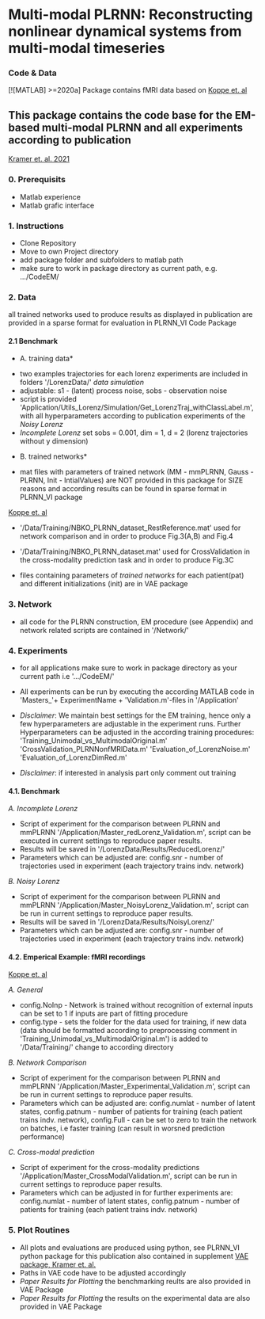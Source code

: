 # Multi-modal PLRNN: Reconstructing nonlinear dynamical systems from multi-modal timeseries

### Code & Data
[![MATLAB]  >=2020a]
Package contains fMRI data based on [Koppe et. al](https://pubmed.ncbi.nlm.nih.gov/25019681/) 

## This package contains the code base for the EM-based multi-modal PLRNN and all experiments according to publication
[Kramer et. al. 2021](https://arxiv.org/abs/2111.02922)



### 0. Prerequisits

- Matlab experience
- Matlab grafic interface 


### 1. Instructions

- Clone Repository
- Move to own Project directory
- add package folder and subfolders to matlab path 
- make sure to work in package directory as current path, e.g. .../CodeEM/


### 2. Data

all trained networks used to produce results as displayed in publication are provided in a sparse format for evaluation in PLRNN_VI Code Package


#### 2.1 Benchmark
* A. training data* 
- two examples trajectories for each lorenz experiments are included in folders '/LorenzData/'
*data simulation*
- adjustable: s1 - (latent) process noise, sobs - observation noise 
- script is provided 'Application/Utils_Lorenz/Simulation/Get_LorenzTraj_withClassLabel.m', with all hyperparameters according to publication experiments of the *Noisy Lorenz*
- *Incomplete Lorenz* set sobs = 0.001, dim = 1, d = 2 (lorenz trajectories without y dimension)


* B. trained networks* 
- mat files with parameters of trained network (MM - mmPLRNN, Gauss - PLRNN, Init - IntialValues) are NOT provided in this package for SIZE reasons and according results can be found in sparse format in PLRNN_VI package

[Koppe et. al](https://pubmed.ncbi.nlm.nih.gov/25019681/)
- '/Data/Training/NBKO_PLRNN_dataset_RestReference.mat' used for network comparison and in order to produce Fig.3(A,B) and Fig.4
- '/Data/Training/NBKO_PLRNN_dataset.mat' used for CrossValidation in the cross-modality prediction task and in order to produce Fig.3C

- files containing parameters of *trained networks* for each patient(pat) and different initializations (init) are in VAE package

### 3. Network
- all code for the PLRNN construction, EM procedure (see Appendix) and network related scripts are contained in '/Network/'



### 4. Experiments
- for all applications make sure to work in package directory as your current path i.e '.../CodeEM/'
- All experiments can be run by executing the according MATLAB code in 'Masters_'+ ExperimentName + 'Validation.m'-files in '/Application'
- *Disclaimer*: We maintain best settings for the EM training, hence only a few hyperparameters are adjustable in the experiment runs. Further Hyperparameters can be adjusted in the according training procedures:
'Training_Unimodal_vs_MultimodalOriginal.m'
'CrossValidation_PLRNNonfMRIData.m'
'Evaluation_of_LorenzNoise.m'
'Evaluation_of_LorenzDimRed.m'

- *Disclaimer*: if interested in analysis part only comment out training

#### 4.1. Benchmark
*A. Incomplete Lorenz*
- Script of experiment for the comparison between PLRNN and mmPLRNN '/Application/Master_redLorenz_Validation.m', script can be executed in current settings to reproduce paper results. 
- Results will be saved in '/LorenzData/Results/ReducedLorenz/'
- Parameters which can be adjusted are: config.snr - number of trajectories used in experiment (each trajectory trains indv. network) 

*B. Noisy Lorenz*
- Script of experiment for the comparison between PLRNN and mmPLRNN '/Application/Master_NoisyLorenz_Validation.m', script can be run in current settings to reproduce paper results. 
- Results will be saved in '/LorenzData/Results/NoisyLorenz/'
- Parameters which can be adjusted are: config.snr - number of trajectories used in experiment (each trajectory trains indv. network)  


#### 4.2. Emperical Example: fMRI recordings
[Koppe et. al](https://pubmed.ncbi.nlm.nih.gov/25019681/)

*A. General*
- config.NoInp - Network is trained without recognition of external inputs can be set to 1 if inputs are part of fitting procedure
- config.type - sets the folder for the data used for training, if new data (data should be formatted according to preprocessing comment in 'Training_Unimodal_vs_MultimodalOriginal.m') is added to '/Data/Training/' change to according directory


*B. Network Comparison*
- Script of experiment for the comparison between PLRNN and mmPLRNN '/Application/Master_Experimental_Validation.m', script can be run in current settings to reproduce paper results. 
- Parameters which can be adjusted are: config.numlat - number of latent states, config.patnum - number of patients for training (each patient trains indv. network), config.Full - can be set to zero to train the network on batches, i.e faster training (can result in worsned prediction performance)

*C. Cross-modal prediction*
- Script of experiment for the cross-modality predictions '/Application/Master_CrossModalValidation.m', script can be run in current settings to reproduce paper results. 
- Parameters which can be adjusted in for further experiments are: config.numlat - number of latent states, config.patnum - number of patients for training (each patient trains indv. network)

### 5. Plot Routines

- All plots and evaluations are produced using python, see PLRNN_VI python package for this publication also contained in supplement [VAE package, Kramer et. al.]()
- Paths in VAE code have to be adjusted accordingly
- *Paper Results for Plotting* the benchmarking reults are also provided in VAE Package
- *Paper Results for Plotting* the results on the experimental data are also provided in VAE Package
    


